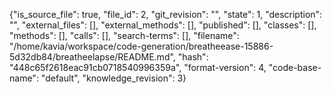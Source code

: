{"is_source_file": true, "file_id": 2, "git_revision": "", "state": 1, "description": "", "external_files": [], "external_methods": [], "published": [], "classes": [], "methods": [], "calls": [], "search-terms": [], "filename": "/home/kavia/workspace/code-generation/breatheease-15886-5d32db84/breatheelapse/README.md", "hash": "448c65f2618eac91cb0718540996359a", "format-version": 4, "code-base-name": "default", "knowledge_revision": 3}
